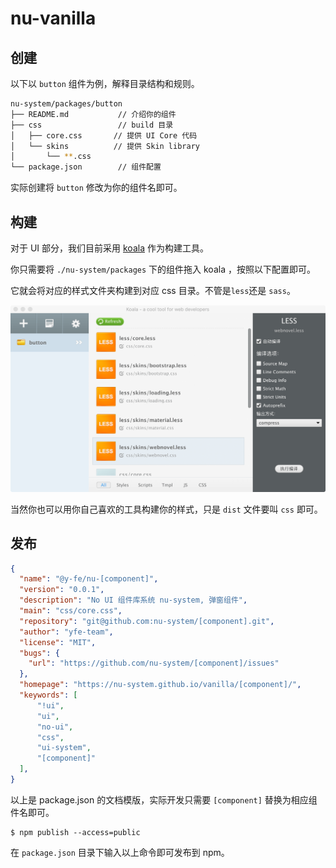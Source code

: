# nu-vanilla

## 创建

以下以 `button` 组件为例，解释目录结构和规则。

```bash
nu-system/packages/button
├── README.md           // 介绍你的组件  
├── css                 // build 目录
│   ├── core.css       // 提供 UI Core 代码
│   └── skins          // 提供 Skin library 
│       └── **.css
└── package.json        // 组件配置
```

实际创建将 `button` 修改为你的组件名即可。

## 构建

对于 UI 部分，我们目前采用 [koala](http://koala-app.com/index-zh.html) 作为构建工具。

你只需要将 `./nu-system/packages` 下的组件拖入 koala ，按照以下配置即可。 

它就会将对应的样式文件夹构建到对应 css 目录。不管是`less`还是 `sass`。

![koalo](../.vuepress/public/koala.png)

当然你也可以用你自己喜欢的工具构建你的样式，只是 `dist` 文件要叫 `css` 即可。

## 发布

```json
{
  "name": "@y-fe/nu-[component]",
  "version": "0.0.1",
  "description": "No UI 组件库系统 nu-system, 弹窗组件",
  "main": "css/core.css",
  "repository": "git@github.com:nu-system/[component].git",
  "author": "yfe-team",
  "license": "MIT",
  "bugs": {
    "url": "https://github.com/nu-system/[component]/issues"
  },
  "homepage": "https://nu-system.github.io/vanilla/[component]/",
  "keywords": [
      "!ui",
      "ui",
      "no-ui",
      "css",
      "ui-system",
      "[component]"    
  ],
}
```

以上是 package.json 的文档模版，实际开发只需要 `[component]` 替换为相应组件名即可。

```
$ npm publish --access=public
```

在 `package.json` 目录下输入以上命令即可发布到 npm。
